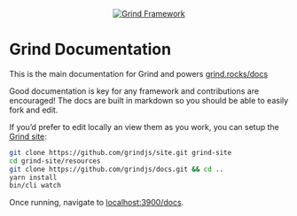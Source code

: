 <p align="center"><a href="https://grind.rocks"><img src="https://assets.grind.rocks/docs/img/grind-docs.svg" alt="Grind Framework" /></a></p>

# Grind Documentation
This is the main documentation for Grind and powers [grind.rocks/docs](https://grind.rocks/docs)

Good documentation is key for any framework and contributions are encouraged!  The docs are built in markdown so you should be able to easily fork and edit.

If you’d prefer to edit locally an view them as you work, you can setup the [Grind site](https://github.com/grindjs/site):

```bash
git clone https://github.com/grindjs/site.git grind-site
cd grind-site/resources
git clone https://github.com/grindjs/docs.git && cd ..
yarn install
bin/cli watch
```

Once running, navigate to [localhost:3900/docs](http://localhost:3900/docs).
